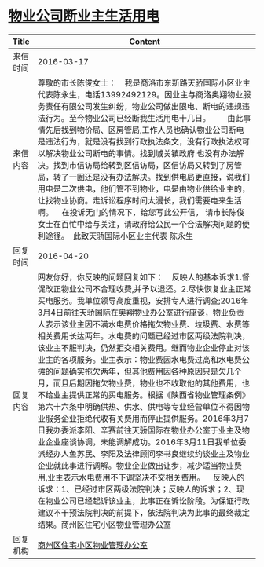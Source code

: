 # <a href="http://www.shangluo.gov.cn/zmhd/ldxxxx.jsp?urltype=leadermail.LeaderMailContentUrl&wbtreeid=1112&leadermailid=3539">物业公司断业主生活用电</a>
| Title |                                                                                                                                                                                                                                                                                                        Content                                                                                                                                                                                                                                                                                                        |
|:-----:|-----------------------------------------------------------------------------------------------------------------------------------------------------------------------------------------------------------------------------------------------------------------------------------------------------------------------------------------------------------------------------------------------------------------------------------------------------------------------------------------------------------------------------------------------------------------------------------------------------------------------|
| 来信时间  | 2016-03-17                                                                                                                                                                                                                                                                                                                                                                                                                                                                                                                                                                                                            |
| 来信内容  | 尊敬的市长陈俊女士：    我是商洛市东新路天骄国际小区业主代表陈永生，电话13992492129。因业主与商洛奥翔物业服务责任有限公司发生纠纷，物业公司做出限电、断电的违规违法行为。至今物业公司已经断我生活用电十几日。        由此事情先后找到物价局、区房管局,工作人员也确认物业公司断电是违法行为，就是没有找到行政执法条文，没有行政执法权可以解决物业公司断电的事情。找到城关镇政府 也没有办法解决。找到市信访局给转到区信访局，区信访局又转到了房管局，转了一圈还是没有办法解决。找到供电局更直接，说我们用电是二次供电，他们管不到物业，电是由物业供给业主的，让找物业协商。走诉讼程序时间太漫长，我们需要电来生活啊。    在投诉无门的情况下，给您写此公开信， 请市长陈俊女士在百忙中给与关注，请政府给公民一个合法解决问题的便利途径。  此致天骄国际小区业主代表 陈永生                                                                                                                                                                                                                   |
| 回复时间  | 2016-04-20                                                                                                                                                                                                                                                                                                                                                                                                                                                                                                                                                                                                            |
| 回复内容  | 网友你好，你反映的问题回复如下：    反映人的基本诉求1.督促改正物业公司不合理收费,并予以退还。2.尽快恢复业主正常买电服务。我单位领导高度重视，安排专人进行调查;2016年3月4日前往天骄国际在奥翔物业办公室进行座谈，物业负责人表示该业主因不满水电费价格拖欠物业费、垃圾费、水费等相关费用长达两年。水电费的问题已经过市区两级法院判决，该业主不服判决，仍然拒交相关费用。继而物业企业停止对该业主的各项服务。业主表示：物业费因水电费过高和水电费公摊的问题确实拖欠两年，但其他费用因各种原因只是欠几个月，而且后期因拖欠物业费，物业也不收取他的其他费用，也不给业主提供正常的买电服务。根据《陕西省物业管理条例》第六十六条中明确供热、供水、供电等专业经营单位不得因物业服务企业拒绝代收有关费用而停止提供服务。2016年3月7日我办委派李阳、辛赛前往天骄国际在物业办公室于业主及物业企业座谈协调，未能调解成功。2016年3月11日我单位委派经办人鱼苏民、李阳及法律顾问李书良继续约谈业主及物业企业就此事进行调解。物业企业做出让步，减少适当物业费用,业主表示水电费用不下调坚决不交相关费用。    反映人的诉求：1、已经过市区两级法院判决；反映人的诉求；2、现在物业公司已经起诉该业主，此事正在诉讼阶段。为保证行政建议不干预法院判决的前提下，依法院判决为此事的最终裁定结果。商州区住宅小区物业管理办公室 |
| 回复机构  | <a href="../../categories/agencies/商州区住宅小区物业管理办公室.md">商州区住宅小区物业管理办公室</a>                                                                                                                                                                                                                                                                                                                                                                                                                                                                                                                                              |